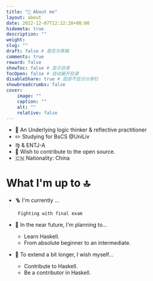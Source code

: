 ```yaml
---
title: "📖 About me"
layout: about
date: 2022-12-07T12:22:28+08:00
hidemeta: true
description: ""
weight:
slug: ""
draft: false # 是否为草稿
comments: true
reward: false
showToc: false # 显示目录
TocOpen: false # 自动展开目录
disableShare: true # 底部不显示分享栏
showbreadcrumbs: false
cover:
    image: ""
    caption: ""
    alt: ""
    relative: false
---
```


- 🌊 An Underlying logic thinker & reflective practitioner
- ✏️ Studying for BsCS @UniLiv
- ♍︎ & ENTJ-A
- 💭 Wish to contribute to the open source.
- 🇨🇳 Nationality: China


# What I'm up to 🔝
- 🪜 I'm currently ...
    
    ``` Fighting with final exam```

- 🔆 In the near future, I'm planning to...
    - Learn Haskell.
    - From absolute beginner to an intermediate.
- 🧐 To extend a bit longer, I wish myself...
    - Contribute to Haskell.
    - Be a contributor in Haskell.

